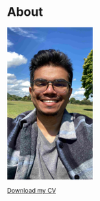 # About
<img src="GitHubProfile.jpg" alt="Imsara's Profile Pictur" style="width:200px;height:auto;" />

[Download my CV](CV_Imsara_Samarasinghe.pdf)


